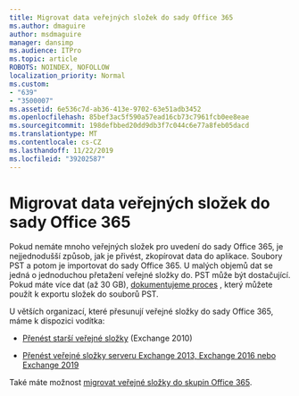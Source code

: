 ```yaml
---
title: Migrovat data veřejných složek do sady Office 365
ms.author: dmaguire
author: msdmaguire
manager: dansimp
ms.audience: ITPro
ms.topic: article
ROBOTS: NOINDEX, NOFOLLOW
localization_priority: Normal
ms.custom:
- "639"
- "3500007"
ms.assetid: 6e536c7d-ab36-413e-9702-63e51adb3452
ms.openlocfilehash: 85bef3ac5f590a57ead16cb73c7961fcb0ee8eae
ms.sourcegitcommit: 198defbbed20dd9db3f7c044c6e77a8feb05dacd
ms.translationtype: MT
ms.contentlocale: cs-CZ
ms.lasthandoff: 11/22/2019
ms.locfileid: "39202587"
---
```

# <a name="migrate-public-folder-data-to-office-365"></a>Migrovat data veřejných složek do sady Office 365

Pokud nemáte mnoho veřejných složek pro uvedení do sady Office 365, je nejjednodušší způsob, jak je přivést, zkopírovat data do aplikace. Soubory PST a potom je importovat do sady Office 365. U malých objemů dat se jedná o jednoduchou přetažení veřejné složky do. PST může být dostačující. Pokud máte více dat (až 30 GB), [dokumentujeme proces](https://technet.microsoft.com/library/dn874017%28v=exchg.150%29.aspx) , který můžete použít k exportu složek do souborů PST.
  
U větších organizací, které přesunují veřejné složky do sady Office 365, máme k dispozici vodítka:
  
- [Přenést starší veřejné složky](https://docs.microsoft.com/exchange/collaboration-exo/public-folders/batch-migration-of-legacy-public-folders) (Exchange 2010)

- [Přenést veřejné složky serveru Exchange 2013, Exchange 2016 nebo Exchange 2019](https://docs.microsoft.com/Exchange/collaboration/public-folders/migrate-to-exchange-online)

Také máte možnost [migrovat veřejné složky do skupin Office 365](https://docs.microsoft.com/Exchange/collaboration/public-folders/migrate-to-office-365-groups).
  
